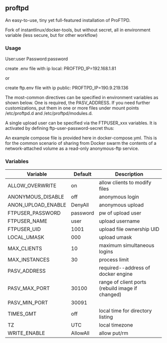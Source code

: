 ## proftpd


An easy-to-use, tiny yet full-featured installation of ProFTPD.

Fork of instantlinux/docker-tools, but without secret, all in environment variable (less secure, but for other workflow)

### Usage

User:user Password:password

create .env file with ip local:
PROFTPD_IP=192.168.1.81

or

create ftp.env file with ip public:
PROFTPD_IP=190.9.219.136


The most-common directives can be specified in environment variables as shown below. One is required, the PASV_ADDRESS. If you need further customizations, put them in one or more files under mount points /etc/proftpd.d and /etc/proftpd/modules.d.

A single upload user can be specified via the FTPUSER_xxx variables. It is activated by defining ftp-user-password-secret thus:


An example compose file is provided here in docker-compose.yml. This is for the common scenario of sharing from Docker swarm the contents of a network-attached volume as a read-only anonymous-ftp service.

### Variables

Variable | Default | Description |
-------- | ------- | ----------- |
ALLOW_OVERWRITE | on | allow clients to modify files
ANONYMOUS_DISABLE | off | anonymous login
ANON_UPLOAD_ENABLE | DenyAll | anonymous upload
FTPUSER_PASSWORD | password | pw of upload user
FTPUSER_NAME | user | upload username
FTPUSER_UID | 1001 | upload file ownership UID
LOCAL_UMASK | 000 | upload umask
MAX_CLIENTS | 10 | maximum simultaneous logins
MAX_INSTANCES | 30 | process limit
PASV_ADDRESS |  | required--address of docker engine
PASV_MAX_PORT | 30100 | range of client ports (rebuild image if changed)
PASV_MIN_PORT | 30091 | 
TIMES_GMT | off | local time for directory listing
TZ | UTC | local timezone
WRITE_ENABLE | AllowAll | allow put/rm


